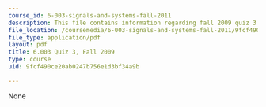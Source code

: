 ```yaml
---
course_id: 6-003-signals-and-systems-fall-2011
description: This file contains information regarding fall 2009 quiz 3.
file_location: /coursemedia/6-003-signals-and-systems-fall-2011/9fcf490ce20ab0247b756e1d3bf34a9b_MIT6_003F11_F09q3.pdf
file_type: application/pdf
layout: pdf
title: 6.003 Quiz 3, Fall 2009
type: course
uid: 9fcf490ce20ab0247b756e1d3bf34a9b

---
```

None